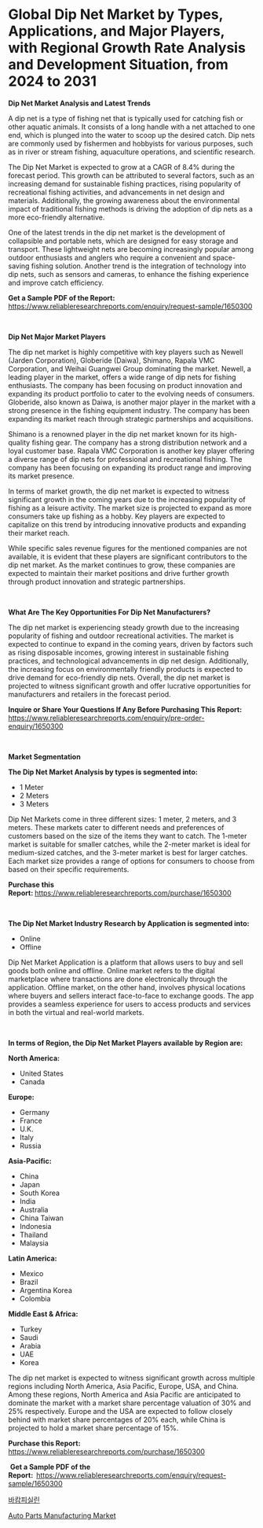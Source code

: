 <p><h1>Global Dip Net Market by Types, Applications, and Major Players, with Regional Growth Rate Analysis and Development Situation, from 2024 to 2031</h1></p><p><strong>Dip Net Market Analysis and Latest Trends</strong></p>
<p><p>A dip net is a type of fishing net that is typically used for catching fish or other aquatic animals. It consists of a long handle with a net attached to one end, which is plunged into the water to scoop up the desired catch. Dip nets are commonly used by fishermen and hobbyists for various purposes, such as in river or stream fishing, aquaculture operations, and scientific research.</p><p>The Dip Net Market is expected to grow at a CAGR of 8.4% during the forecast period. This growth can be attributed to several factors, such as an increasing demand for sustainable fishing practices, rising popularity of recreational fishing activities, and advancements in net design and materials. Additionally, the growing awareness about the environmental impact of traditional fishing methods is driving the adoption of dip nets as a more eco-friendly alternative.</p><p>One of the latest trends in the dip net market is the development of collapsible and portable nets, which are designed for easy storage and transport. These lightweight nets are becoming increasingly popular among outdoor enthusiasts and anglers who require a convenient and space-saving fishing solution. Another trend is the integration of technology into dip nets, such as sensors and cameras, to enhance the fishing experience and improve catch efficiency.</p></p>
<p><strong>Get a Sample PDF of the Report:&nbsp;</strong> <a href="https://www.reliableresearchreports.com/enquiry/request-sample/1650300">https://www.reliableresearchreports.com/enquiry/request-sample/1650300</a></p>
<p>&nbsp;</p>
<p><strong>Dip Net Major Market Players</strong></p>
<p><p>The dip net market is highly competitive with key players such as Newell (Jarden Corporation), Globeride (Daiwa), Shimano, Rapala VMC Corporation, and Weihai Guangwei Group dominating the market. Newell, a leading player in the market, offers a wide range of dip nets for fishing enthusiasts. The company has been focusing on product innovation and expanding its product portfolio to cater to the evolving needs of consumers. Globeride, also known as Daiwa, is another major player in the market with a strong presence in the fishing equipment industry. The company has been expanding its market reach through strategic partnerships and acquisitions.</p><p>Shimano is a renowned player in the dip net market known for its high-quality fishing gear. The company has a strong distribution network and a loyal customer base. Rapala VMC Corporation is another key player offering a diverse range of dip nets for professional and recreational fishing. The company has been focusing on expanding its product range and improving its market presence.</p><p>In terms of market growth, the dip net market is expected to witness significant growth in the coming years due to the increasing popularity of fishing as a leisure activity. The market size is projected to expand as more consumers take up fishing as a hobby. Key players are expected to capitalize on this trend by introducing innovative products and expanding their market reach.</p><p>While specific sales revenue figures for the mentioned companies are not available, it is evident that these players are significant contributors to the dip net market. As the market continues to grow, these companies are expected to maintain their market positions and drive further growth through product innovation and strategic partnerships.</p></p>
<p>&nbsp;</p>
<p><strong>What Are The Key Opportunities For Dip Net Manufacturers?</strong></p>
<p><p>The dip net market is experiencing steady growth due to the increasing popularity of fishing and outdoor recreational activities. The market is expected to continue to expand in the coming years, driven by factors such as rising disposable incomes, growing interest in sustainable fishing practices, and technological advancements in dip net design. Additionally, the increasing focus on environmentally friendly products is expected to drive demand for eco-friendly dip nets. Overall, the dip net market is projected to witness significant growth and offer lucrative opportunities for manufacturers and retailers in the forecast period.</p></p>
<p><strong>Inquire or Share Your Questions If Any Before Purchasing This Report:</strong> <a href="https://www.reliableresearchreports.com/enquiry/pre-order-enquiry/1650300">https://www.reliableresearchreports.com/enquiry/pre-order-enquiry/1650300</a></p>
<p>&nbsp;</p>
<p><strong>Market Segmentation</strong></p>
<p><strong>The Dip Net Market Analysis by types is segmented into:</strong></p>
<p><ul><li>1 Meter</li><li>2 Meters</li><li>3 Meters</li></ul></p>
<p><p>Dip Net Markets come in three different sizes: 1 meter, 2 meters, and 3 meters. These markets cater to different needs and preferences of customers based on the size of the items they want to catch. The 1-meter market is suitable for smaller catches, while the 2-meter market is ideal for medium-sized catches, and the 3-meter market is best for larger catches. Each market size provides a range of options for consumers to choose from based on their specific requirements.</p></p>
<p><strong>Purchase this Report:&nbsp;</strong><a href="https://www.reliableresearchreports.com/purchase/1650300">https://www.reliableresearchreports.com/purchase/1650300</a></p>
<p>&nbsp;</p>
<p><strong>The Dip Net Market Industry Research by Application is segmented into:</strong></p>
<p><ul><li>Online</li><li>Offline</li></ul></p>
<p><p>Dip Net Market Application is a platform that allows users to buy and sell goods both online and offline. Online market refers to the digital marketplace where transactions are done electronically through the application. Offline market, on the other hand, involves physical locations where buyers and sellers interact face-to-face to exchange goods. The app provides a seamless experience for users to access products and services in both the virtual and real-world markets.</p></p>
<p>&nbsp;</p>
<p><strong>In terms of Region, the Dip Net Market Players available by Region are:</strong></p>
<p>
    <p> <strong> North America: </strong>
        <ul>
            <li>United States</li>
            <li>Canada</li>
        </ul>
        </p> 
    <p> <strong> Europe: </strong>
        <ul>
            <li>Germany</li>
            <li>France</li>
            <li>U.K.</li>
            <li>Italy</li>
            <li>Russia</li>
        </ul>
        </p> 
    <p> <strong> Asia-Pacific: </strong>
        <ul>
            <li>China</li>
            <li>Japan</li>
            <li>South Korea</li>
            <li>India</li>
            <li>Australia</li>
            <li>China Taiwan</li>
            <li>Indonesia</li>
            <li>Thailand</li>
            <li>Malaysia</li>
        </ul>
        </p> 
    <p> <strong> Latin America: </strong>
        <ul>
            <li>Mexico</li>
            <li>Brazil</li>
            <li>Argentina Korea</li>
            <li>Colombia</li>
        </ul>
        </p> 
    <p> <strong> Middle East & Africa: </strong>
        <ul>
            <li>Turkey</li>
            <li>Saudi</li>
            <li>Arabia</li>
            <li>UAE</li>
            <li>Korea</li>
        </ul>
    </p>
    </p>
<p><p>The dip net market is expected to witness significant growth across multiple regions including North America, Asia Pacific, Europe, USA, and China. Among these regions, North America and Asia Pacific are anticipated to dominate the market with a market share percentage valuation of 30% and 25% respectively. Europe and the USA are expected to follow closely behind with market share percentages of 20% each, while China is projected to hold a market share percentage of 15%.</p></p>
<p><strong>Purchase this Report: </strong><a href="https://www.reliableresearchreports.com/purchase/1650300">https://www.reliableresearchreports.com/purchase/1650300</a></p>
<p>&nbsp;<strong>Get a Sample PDF of the Report:&nbsp;&nbsp;</strong><a href="https://www.reliableresearchreports.com/enquiry/request-sample/1650300">https://www.reliableresearchreports.com/enquiry/request-sample/1650300</a></p>
<p><strong></strong></p>
<p><p><a href="https://medium.com/@raymondietrich7892023/%EB%B0%94%EC%BA%84%ED%94%BC%EC%8B%A4%EB%A6%B0-%EC%8B%9C%EC%9E%A5-%EB%B6%84%EC%84%9D-%EB%B0%8F-%ED%81%AC%EA%B8%B0%EB%8A%94-2024%EB%85%84%EB%B6%80%ED%84%B0-2031%EB%85%84%EA%B9%8C%EC%A7%80%EC%9D%98-%EA%B8%B0%EA%B0%84%EC%9D%84-%EB%8C%80%EC%83%81%EC%9C%BC%EB%A1%9C-%EC%98%88%EC%B8%A1%EB%90%98%EC%97%88%EC%8A%B5%EB%8B%88%EB%8B%A4-627c97ac8783">바캄피실린</a></p><p><a href="https://faithful-glue-af3.notion.site/Auto-Parts-Manufacturing-Market-Size-and-Growth-Market-Segmentation-Regional-and-Country-Breakdown-25c8a4914d174b6c85714f1025379313">Auto Parts Manufacturing Market</a></p></p>